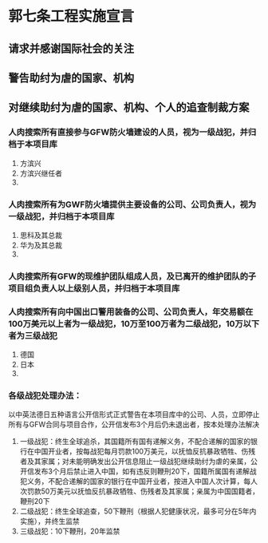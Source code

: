 # 郭七条工程实施宣言

## 请求并感谢国际社会的关注

## 警告助纣为虐的国家、机构

## 对继续助纣为虐的国家、机构、个人的追查制裁方案

### 人肉搜索所有直接参与GFW防火墙建设的人员，视为一级战犯，并归档于本项目库
1. 方滨兴
2. 方滨兴继任者
3. 

### 人肉搜索所有为GWF防火墙提供主要设备的公司、公司负责人，视为一级战犯，并归档于本项目库
1. 思科及其总裁
2. 华为及其总裁
3. 

### 人肉搜索所有GFW的现维护团队组成人员，及已离开的维护团队的子项目组负责人以上级别人员，并归档于本项目库 

### 人肉搜索所有向中国出口警用装备的公司、公司负责人，年交易额在100万美元以上者为一级战犯，10万至100万者为二级战犯，10万以下者为三级战犯
1. 德国
2. 日本
3. 

### 各级战犯处理办法：
以中英法德日五种语言公开信形式正式警告在本项目库中的公司、人员，立即停止所有与GFW合同与项目合作，公开信发布3个月后仍未退出者，按本处理办法解决
1. 一级战犯：终生全球追杀，其国籍所有国有递解义务，不配合递解的国家的银行在中国开业者，按每战犯每月罚款100万美元，以抚恤反抗暴政牺牲、伤残者及其家属；对未能明确发出公开信息阻止一级战犯继续助纣为虐的亲属，公开信发布3个月后禁止进入中国，如有违反则鞭刑20下，国籍所属国有递解战犯义务，不配合递解的国家的银行在中国开业者，按进入中国人次计算，每人次罚款50万美元以抚恤反抗暴政牺牲、伤残者及其家属；亲属为中国国籍者，鞭刑20下
2. 二级战犯：终生全球追查，50下鞭刑（根据人犯健康状况，最多可分在5年内实施），并终生监禁
3. 三级战犯：10下鞭刑，20年监禁


